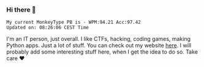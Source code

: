 ### Hi there 👋
<!-- PB START -->
```
My current MonkeyType PB is - WPM:94.21 Acc:97.42
Updated on: 08:26:06 CEST Time
```
<!-- PB END -->
I'm an IT person, just overall. I like CTFs, hacking, coding games, making Python apps. Just a lot of stuff.
You can check out my website [here](https://skill3472.github.io/).
I will probably add some interesting stuff here, when I get the idea to do so. Take care ❤️
